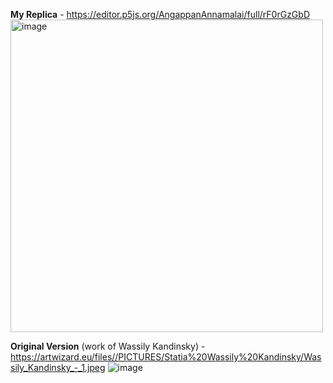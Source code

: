 **My Replica** - https://editor.p5js.org/AngappanAnnamalai/full/rF0rGzGbD 
<img width="500" alt="image" src="https://user-images.githubusercontent.com/89630685/153309639-6b93e353-8a22-4c2c-8e9a-227826d1ecda.png"> 


**Original Version** (work of Wassily Kandinsky) - https://artwizard.eu/files//PICTURES/Statia%20Wassily%20Kandinsky/Wassily_Kandinsky_-_1.jpeg
![image](https://user-images.githubusercontent.com/89630685/153309981-9b078903-44b3-485a-b164-f901e501c736.png)
